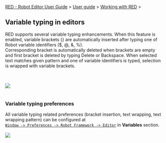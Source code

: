 <html>
<head>
<link href="PLUGINS_ROOT/org.robotframework.ide.eclipse.main.plugin.doc.user/help/style.css" rel="stylesheet" type="text/css"/>
</head>
<body>
<a href="index.html">RED - Robot Editor User Guide</a> &gt; <a href="user_guide/user_guide.html">User guide</a> &gt; <a href="user_guide/working_with_RED.html">Working with RED</a> &gt; 
<h2>Variable typing in editors</h2>
RED supports several variable typing enhancements. When this feature is enabled, variable brackets {} are automatically inserted after typing one of Robot variable identifiers ($, @, &amp;, %).<br/>
Corresponding bracket is automatically deleted when brackets are empty and first bracket is deleted by typing Delete or Backspace.
When selected text matches given pattern and one of variable identifiers is typed, selection is wrapped with variable brackets.

<br/><br/><img src="images/variable_typing.gif"/> <br/><br/>
<h3>Variable typing preferences</h3>
All variable typing related preferences (bracket insertion, text wrapping, text wrapping pattern) can be configured at <code><a class="command" href="javascript:executeCommand('org.eclipse.ui.window.preferences(preferencePageId=org.robotframework.ide.eclipse.main.plugin.preferences.editor)')">
Window -&gt; Preferences -&gt; Robot Framework -&gt; Editor</a></code> in <b>Variables</b> section.
<br/><br/><img src="images/variable_preferneces.png"/> <br/><br/>
</body>
</html>